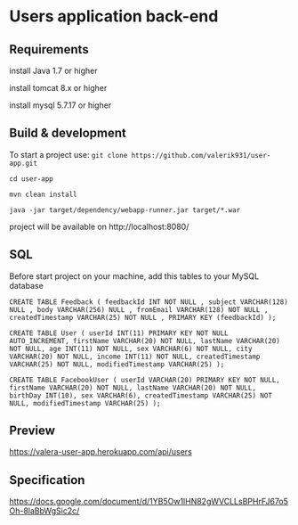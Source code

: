# Users application back-end

## Requirements

install Java 1.7 or higher

install tomcat 8.x or higher

install mysql 5.7.17 or higher

## Build & development

To start a project use:
`git clone https://github.com/valerik931/user-app.git`

`cd user-app`

`mvn clean install`

`java -jar target/dependency/webapp-runner.jar target/*.war`

project will be available on http://localhost:8080/

## SQL

Before start project on your machine, add this tables to your MySQL database

`CREATE TABLE Feedback (
    feedbackId INT NOT NULL ,
    subject VARCHAR(128) NULL ,
    body VARCHAR(256) NULL ,
    fromEmail VARCHAR(128) NOT NULL ,
    createdTimestamp VARCHAR(25) NOT NULL ,
    PRIMARY KEY (feedbackId)
);`

`CREATE TABLE User
(
    userId INT(11) PRIMARY KEY NOT NULL AUTO_INCREMENT,
    firstName VARCHAR(20) NOT NULL,
    lastName VARCHAR(20) NOT NULL,
    age INT(11) NOT NULL,
    sex VARCHAR(6) NOT NULL,
    city VARCHAR(20) NOT NULL,
    income INT(11) NOT NULL,
    createdTimestamp VARCHAR(25) NOT NULL,
    modifiedTimestamp VARCHAR(25)
);`

`CREATE TABLE FacebookUser
 (
     userId VARCHAR(20) PRIMARY KEY NOT NULL,
     firstName VARCHAR(20) NOT NULL,
     lastName VARCHAR(20) NOT NULL,
     birthDay INT(10),
     sex VARCHAR(6),
     createdTimestamp VARCHAR(25) NOT NULL,
     modifiedTimestamp VARCHAR(25)
 );`

## Preview

https://valera-user-app.herokuapp.com/api/users

## Specification

https://docs.google.com/document/d/1YB5Ow1lHN82gWVCLLsBPHrFJ67o5Oh-8laBbWgSic2c/